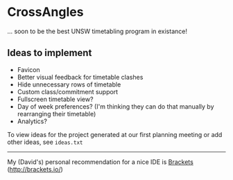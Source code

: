 # CrossAngles
... soon to be the best UNSW timetabling program in existance!

## Ideas to implement

  * Favicon
  * Better visual feedback for timetable clashes
  * Hide unnecessary rows of timetable
  * Custom class/commitment support
  * Fullscreen timetable view?
  * Day of week preferences? (I'm thinking they can do that manually by rearranging their timetable)
  * Analytics?

To view ideas for the project generated at our first planning meeting or add other ideas, see `ideas.txt`

---

My (David's) personal recommendation for a nice IDE is [Brackets](http://brackets.io/) (<http://brackets.io/>)
